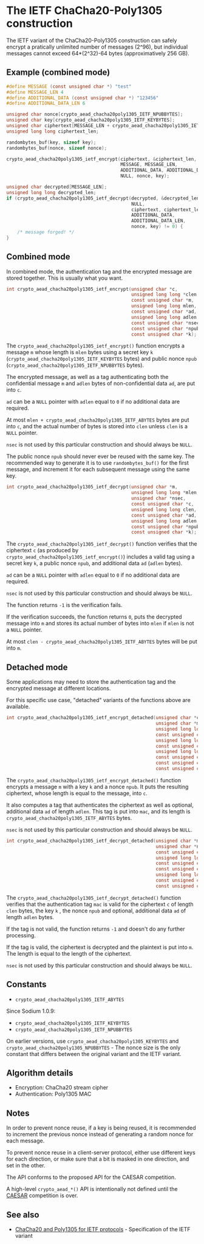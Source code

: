 # The IETF ChaCha20-Poly1305 construction

The IETF variant of the ChaCha20-Poly1305 construction can safely encrypt a pratically unlimited number of messages (2^96), but individual messages cannot exceed 64*(2^32)-64 bytes (approximatively 256 GB).

## Example (combined mode)

```c
#define MESSAGE (const unsigned char *) "test"
#define MESSAGE_LEN 4
#define ADDITIONAL_DATA (const unsigned char *) "123456"
#define ADDITIONAL_DATA_LEN 6

unsigned char nonce[crypto_aead_chacha20poly1305_IETF_NPUBBYTES];
unsigned char key[crypto_aead_chacha20poly1305_IETF_KEYBYTES];
unsigned char ciphertext[MESSAGE_LEN + crypto_aead_chacha20poly1305_IETF_ABYTES];
unsigned long long ciphertext_len;

randombytes_buf(key, sizeof key);
randombytes_buf(nonce, sizeof nonce);

crypto_aead_chacha20poly1305_ietf_encrypt(ciphertext, &ciphertext_len,
                                          MESSAGE, MESSAGE_LEN,
                                          ADDITIONAL_DATA, ADDITIONAL_DATA_LEN,
                                          NULL, nonce, key);

unsigned char decrypted[MESSAGE_LEN];
unsigned long long decrypted_len;
if (crypto_aead_chacha20poly1305_ietf_decrypt(decrypted, &decrypted_len,
                                              NULL,
                                              ciphertext, ciphertext_len,
                                              ADDITIONAL_DATA,
                                              ADDITIONAL_DATA_LEN,
                                              nonce, key) != 0) {
    /* message forged! */
}
```

## Combined mode

In combined mode, the authentication tag and the encrypted message are stored together. This is usually what you want.

```c
int crypto_aead_chacha20poly1305_ietf_encrypt(unsigned char *c,
                                              unsigned long long *clen,
                                              const unsigned char *m,
                                              unsigned long long mlen,
                                              const unsigned char *ad,
                                              unsigned long long adlen,
                                              const unsigned char *nsec,
                                              const unsigned char *npub,
                                              const unsigned char *k);
```

The `crypto_aead_chacha20poly1305_ietf_encrypt()` function encrypts a message `m` whose length is `mlen` bytes using a secret key `k` (`crypto_aead_chacha20poly1305_IETF_KEYBYTES` bytes) and public nonce `npub` (`crypto_aead_chacha20poly1305_IETF_NPUBBYTES` bytes).

The encrypted message, as well as a tag authenticating both the confidential message `m` and `adlen` bytes of non-confidential data `ad`, are put into `c`.

`ad` can be a `NULL` pointer with `adlen` equal to `0` if no additional data are required.

At most `mlen + crypto_aead_chacha20poly1305_IETF_ABYTES` bytes are put into `c`, and the actual number of bytes is stored into `clen` unless `clen` is a `NULL` pointer.

`nsec` is not used by this particular construction and should always be `NULL`.

The public nonce `npub` should never ever be reused with the same key. The recommended way to generate it is to use `randombytes_buf()` for the first message, and increment it for each subsequent message using the same key.

```c
int crypto_aead_chacha20poly1305_ietf_decrypt(unsigned char *m,
                                              unsigned long long *mlen,
                                              unsigned char *nsec,
                                              const unsigned char *c,
                                              unsigned long long clen,
                                              const unsigned char *ad,
                                              unsigned long long adlen,
                                              const unsigned char *npub,
                                              const unsigned char *k);
```

The `crypto_aead_chacha20poly1305_ietf_decrypt()` function verifies that the ciphertext `c` (as produced by `crypto_aead_chacha20poly1305_ietf_encrypt()`) includes a valid tag using a secret key `k`, a public nonce `npub`, and additional data `ad` (`adlen` bytes).

`ad` can be a `NULL` pointer with `adlen` equal to `0` if no additional data are required.

`nsec` is not used by this particular construction and should always be `NULL`.

The function returns `-1` is the verification fails.

If the verification succeeds, the function returns `0`, puts the decrypted message into `m` and stores its actual number of bytes into `mlen` if `mlen` is not a `NULL` pointer.

At most `clen - crypto_aead_chacha20poly1305_IETF_ABYTES` bytes will be put into `m`.

## Detached mode

Some applications may need to store the authentication tag and the encrypted message at different locations.

For this specific use case, "detached" variants of the functions above are available.

```c
int crypto_aead_chacha20poly1305_ietf_encrypt_detached(unsigned char *c,
                                                       unsigned char *mac,
                                                       unsigned long long *maclen_p,
                                                       const unsigned char *m,
                                                       unsigned long long mlen,
                                                       const unsigned char *ad,
                                                       unsigned long long adlen,
                                                       const unsigned char *nsec,
                                                       const unsigned char *npub,
                                                       const unsigned char *k);
```

The `crypto_aead_chacha20poly1305_ietf_encrypt_detached()` function encrypts a message `m` with a key `k` and a nonce `npub`. It puts the resulting ciphertext, whose length is equal to the message, into `c`.

It also computes a tag that authenticates the ciphertext as well as optional, additional data `ad` of length `adlen`. This tag is put into `mac`, and its length is `crypto_aead_chacha20poly1305_IETF_ABYTES` bytes.

`nsec` is not used by this particular construction and should always be `NULL`.

```c
int crypto_aead_chacha20poly1305_ietf_decrypt_detached(unsigned char *m,
                                                       unsigned char *nsec,
                                                       const unsigned char *c,
                                                       unsigned long long clen,
                                                       const unsigned char *mac,
                                                       const unsigned char *ad,
                                                       unsigned long long adlen,
                                                       const unsigned char *npub,
                                                       const unsigned char *k);
```

The `crypto_aead_chacha20poly1305_ietf_decrypt_detached()` function verifies that the authentication tag `mac` is valid for the ciphertext `c` of length `clen` bytes, the key `k` , the nonce `npub` and optional, additional data `ad` of length `adlen` bytes.

If the tag is not valid, the function returns `-1` and doesn't do any further processing.

If the tag is valid, the ciphertext is decrypted and the plaintext is put into `m`. The length is equal to the length of the ciphertext.

`nsec` is not used by this particular construction and should always be `NULL`.

## Constants

- `crypto_aead_chacha20poly1305_IETF_ABYTES`

Since Sodium 1.0.9:
- `crypto_aead_chacha20poly1305_IETF_KEYBYTES`
- `crypto_aead_chacha20poly1305_IETF_NPUBBYTES`

On earlier versions, use `crypto_aead_chacha20poly1305_KEYBYTES` and `crypto_aead_chacha20poly1305_NPUBBYTES` - The nonce size is the only constant that differs between the original variant and the IETF variant.

## Algorithm details

- Encryption: ChaCha20 stream cipher
- Authentication: Poly1305 MAC

## Notes

In order to prevent nonce reuse, if a key is being reused, it is recommended to increment the previous nonce instead of generating a random nonce for each message.

To prevent nonce reuse in a client-server protocol, either use different keys for each direction, or make sure that a bit is masked in one direction, and set in the other.

The API conforms to the proposed API for the CAESAR competition.

A high-level `crypto_aead_*()` API is intentionally not defined until the [CAESAR](http://competitions.cr.yp.to/caesar.html) competition is over.

## See also

- [ChaCha20 and Poly1305 for IETF protocols](https://tools.ietf.org/html/rfc7539) - Specification of the IETF variant

